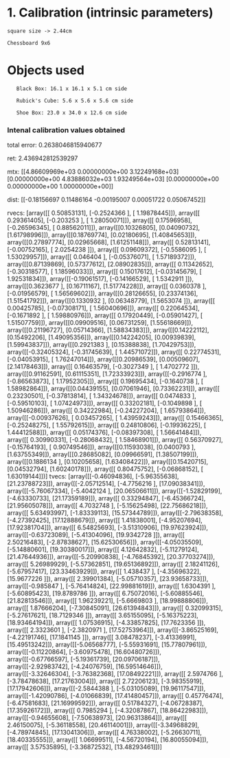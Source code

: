 # 1. Calibration (intrinsic parameters)

    square size -> 2.44cm 
    
    Chessboard 9x6

# Objects used

       Black Box: 16.1 x 16.1 x 5.1 cm side

       Rubick's Cube: 5.6 x 5.6 x 5.6 cm side

       Shoe Box: 23.0 x 34.0 x 12.6 cm side  

### Intenal calibration values obtained 

total error:  0.2638046815940677

ret:
2.436942812539297

mtx:
[[4.86609969e+03 0.00000000e+00 3.12249168e+03]
 [0.00000000e+00 4.83886032e+03 1.93249564e+03]
 [0.00000000e+00 0.00000000e+00 1.00000000e+00]]

dist:
[[-0.18156697  0.11486164 -0.00195007  0.00051722  0.05067452]]

rvecs:
[array([[ 0.50853131],
       [-0.2524366 ],
       [ 1.19878445]]), array([[ 0.29361405],
       [-0.203253  ],
       [ 1.28050071]]), array([[ 0.17596958],
       [-0.26596345],
       [ 0.88562011]]), array([[0.10326805],
       [0.04090732],
       [1.61798996]]), array([[0.18769774],
       [0.02180695],
       [1.40845653]]), array([[0.27897774],
       [0.02965668],
       [1.61251148]]), array([[ 0.52813141],
       [-0.00752165],
       [ 2.0254238 ]]), array([[ 0.09609372],
       [-0.5586095 ],
       [ 1.53029957]]), array([[ 0.046404  ],
       [-0.05376071],
       [ 1.57189372]]), array([[0.87139869],
       [0.57377612],
       [2.08902835]]), array([[ 0.11342652],
       [-0.30318577],
       [ 1.18596033]]), array([[ 0.15017612],
       [-0.03145679],
       [ 1.92531834]]), array([[-0.19061517],
       [-0.14166529],
       [ 1.5342911 ]]), array([[0.3623677 ],
       [0.16711167],
       [1.51774228]]), array([[ 0.0360378 ],
       [-0.01956579],
       [ 1.56569602]]), array([[0.28126655],
       [0.23374136],
       [1.51541792]]), array([[0.1330932 ],
       [0.06348779],
       [1.5653074 ]]), array([[ 0.00425785],
       [-0.07308171],
       [ 1.56040696]]), array([[ 0.22064534],
       [-0.1671892 ],
       [ 1.59880976]]), array([[ 0.17920449],
       [-0.05901427],
       [ 1.51507759]]), array([[0.09909516],
       [0.06731259],
       [1.55618669]]), array([[0.21196727],
       [0.05714366],
       [1.58834383]]), array([[0.14222112],
       [0.15492206],
       [1.49095356]]), array([[0.14224205],
       [0.00939839],
       [1.59943837]]), array([[0.2921383 ],
       [0.15388838],
       [1.70429753]]), array([[-0.32405324],
       [-0.31745639],
       [ 1.44571072]]), array([[ 0.22774531],
       [-0.04053915],
       [ 1.76247014]]), array([[0.20986539],
       [0.00509607],
       [2.14178463]]), array([[ 0.16463579],
       [-0.3027349 ],
       [ 1.4702772 ]]), array([[0.91162591],
       [0.61115351],
       [1.72333923]]), array([[-0.2916774 ],
       [-0.86563873],
       [ 1.17952305]]), array([[ 0.19695434],
       [-0.1640738 ],
       [ 1.58982864]]), array([[0.04439155],
       [0.07061946],
       [0.73362231]]), array([[ 0.23230501],
       [-0.37813814],
       [ 1.34324678]]), array([[ 0.0474833 ],
       [-0.59510103],
       [ 1.07424973]]), array([[ 0.33202181],
       [-0.1049898 ],
       [ 1.50946286]]), array([[ 0.34222984],
       [-0.24227204],
       [ 1.65793864]]), array([[-0.00937626],
       [ 0.03457265],
       [ 1.43959243]]), array([[ 0.15466365],
       [-0.25248275],
       [ 1.55792615]]), array([[ 0.24810806],
       [-0.19936225],
       [ 1.44412588]]), array([[ 0.05174376],
       [-0.08397308],
       [ 1.56641484]]), array([[ 0.30990331],
       [-0.28068432],
       [ 1.58468901]]), array([[ 0.56370927],
       [-0.15764193],
       [ 0.90749546]]), array([[0.11593038],
       [0.0400793 ],
       [1.63755349]]), array([[0.28685082],
       [0.09966591],
       [1.38507199]]), array([[0.1886134 ],
       [0.10205658],
       [1.63408422]]), array([[0.15420715],
       [0.04532794],
       [1.60240178]]), array([[ 0.80475752],
       [-0.06868152],
       [ 1.63019144]])]
tvecs:
[array([[-0.46094836],
       [-5.96355638],
       [21.23788723]]), array([[-2.05712514],
       [-4.7756216 ],
       [17.09038341]]), array([[-5.76067334],
       [-5.4042124 ],
       [20.06506611]]), array([[-1.52829199],
       [-4.63330733],
       [21.17359189]]), array([[ 0.33294847],
       [-6.45366724],
       [21.95605078]]), array([[ 4.7032748 ],
       [-5.15625498],
       [22.75686218]]), array([[ 5.63493997],
       [-1.83339113],
       [15.57344789]]), array([[-2.79638358],
       [-4.27392425],
       [17.12888679]]), array([[ 1.41838001],
       [-4.95207694],
       [17.92381704]]), array([[ 6.54825693],
       [-3.51310906],
       [19.97623924]]), array([[-0.63723089],
       [-5.41304096],
       [19.9342728 ]]), array([[ 2.50216483],
       [-2.87838627],
       [15.62530656]]), array([[-4.05035509],
       [-5.14880601],
       [19.30380017]]), array([[ 4.12642832],
       [-5.11279124],
       [21.47644936]]), array([[-5.20990838],
       [-4.76845392],
       [20.37703274]]), array([[ 5.26989929],
       [-5.57362851],
       [19.65136892]]), array([[ 2.18241126],
       [-5.67957417],
       [23.33463929]]), array([[ 1.438437  ],
       [-4.35696322],
       [15.9677226 ]]), array([[ 2.39901384],
       [-5.05710357],
       [23.93658733]]), array([[-0.985847  ],
       [-5.76414824],
       [22.99881619]]), array([[ 1.6304391 ],
       [-5.60895423],
       [19.8789786 ]]), array([[ 6.75072016],
       [-5.60885546],
       [21.82813546]]), array([[ 1.96239221],
       [-5.6669803 ],
       [18.99888806]]), array([[ 1.87666204],
       [-7.30845091],
       [26.61394843]]), array([[ 0.32099315],
       [-5.27617621],
       [18.7129346 ]]), array([[ 3.65155095],
       [-5.16375223],
       [18.93464194]]), array([[ 1.07536915],
       [-4.33857825],
       [17.7623356 ]]), array([[ 2.3323601 ],
       [-2.3820971 ],
       [17.52753964]]), array([[-3.86525169],
       [-4.22191746],
       [17.1841145 ]]), array([[ 3.08478237],
       [-3.41336991],
       [15.49513242]]), array([[-5.06568777],
       [-5.55931691],
       [15.77807961]]), array([[-0.11220864],
       [-3.60975478],
       [16.60480726]]), array([[-0.67766597],
       [-5.19361739],
       [20.09706187]]), array([[-2.92983742],
       [-4.24076759],
       [16.59514646]]), array([[-3.32646304],
       [-3.76382368],
       [17.08492221]]), array([[ 2.5974766 ],
       [-3.78478638],
       [17.21763004]]), array([[ 2.72206123],
       [-3.98355919],
       [17.17942606]]), array([[-2.5844388 ],
       [-5.03105089],
       [19.96117547]]), array([[-1.42090786],
       [-4.01066839],
       [17.41480457]]), array([[ 0.45776474],
       [-6.47581683],
       [21.16999592]]), array([[ 0.51784327],
       [-4.06728387],
       [17.35926172]]), array([[ 0.7985294 ],
       [-4.32087867],
       [18.86422983]]), array([[-0.94655608],
       [-7.50638973],
       [20.96313864]]), array([[ 2.46150075],
       [-5.36118558],
       [20.46114001]]), array([[-3.34968829],
       [-4.78974845],
       [17.13041306]]), array([[ 4.76338002],
       [-5.26630711],
       [18.40335555]]), array([[ 1.06699511],
       [-4.56720194],
       [16.80055094]]), array([[ 3.57535895],
       [-3.36872532],
       [13.48293461]])]